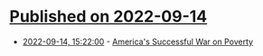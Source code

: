 # [Published on 2022-09-14](index.md)

* [2022-09-14, 15:22:00](https://news.slashdot.org/story/22/09/14/1511220/americas-successful-war-on-poverty?utm_source=rss1.0mainlinkanon&utm_medium=feed) - [America's Successful War on Poverty](https://news.slashdot.org/story/22/09/14/1511220/americas-successful-war-on-poverty?utm_source=rss1.0mainlinkanon&utm_medium=feed)
